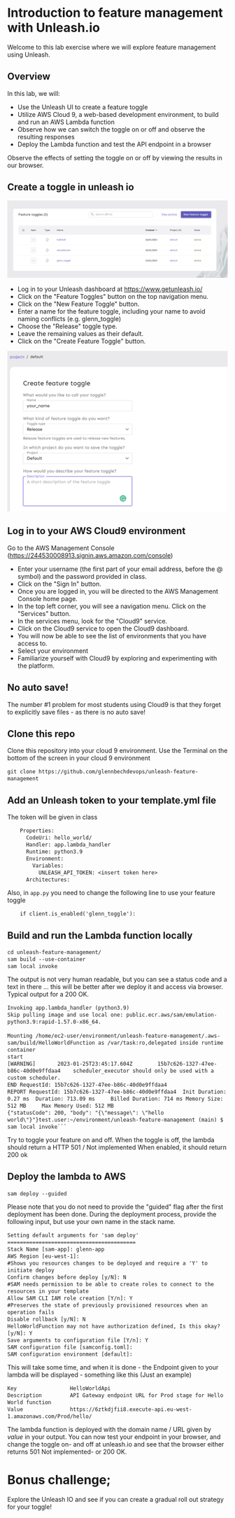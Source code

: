 # Introduction to feature management with Unleash.io

Welcome to this lab exercise where we will explore feature management using Unleash.

## Overview

In this lab, we will:

* Use the Unleash UI to create a feature toggle
* Utilize AWS Cloud 9, a web-based development environment, to build and run an AWS Lambda function
* Observe how we can switch the toggle on or off and observe the resulting responses
* Deploy the Lambda function and test the API endpoint in a browser

Observe the effects of setting the toggle on or off by viewing the results in our browser.


## Create a toggle in unleash io

![Alt text](img/newtoggle.png "a title")

* Log in to your Unleash dashboard at https://www.getunleash.io/
* Click on the "Feature Toggles" button on the top navigation menu.
* Click on the "New Feature Toggle" button.
* Enter a name for the feature toggle, including your name to avoid naming conflicts (e.g. glenn_toggle)
* Choose the "Release" toggle type.
* Leave the remaining values as their default.
* Click on the "Create Feature Toggle" button.

![Alt text](img/toggledetails.png "a title")

## Log in to your AWS Cloud9  environment 

Go to the AWS Management Console (https://244530008913.signin.aws.amazon.com/console) 

* Enter your username (the first part of your email address, before the @ symbol) and the password provided in class.
* Click on the "Sign In" button.
* Once you are logged in, you will be directed to the AWS Management Console home page.
* In the top left corner, you will see a navigation menu. Click on the "Services" button.
* In the services menu, look for the "Cloud9" service.
* Click on the Cloud9 service to open the Cloud9 dashboard.
* You will now be able to see the list of environments that you have access to.
* Select your environment 
* Familiarize yourself with Cloud9 by exploring and experimenting with the platform.

## No auto save! 

The number #1 problem for most students using Cloud9 is that they forget to explicitly save files  - as there is no auto save!

## Clone this repo

Clone this repository into your cloud 9 environment. Use the Terminal on the bottom of the screen in your cloud 9 environment 

```text
git clone https://github.com/glennbechdevops/unleash-feature-management
```

## Add an Unleash token to your template.yml file 

The token will be given in class

````text
    Properties:
      CodeUri: hello_world/
      Handler: app.lambda_handler
      Runtime: python3.9
      Environment:
        Variables:
          UNLEASH_API_TOKEN: <insert token here>
      Architectures:
````

Also, in ```app.py``` you need to change the following line to use your feature toggle  

```shell
    if client.is_enabled('glenn_toggle'):
```

## Build and run the Lambda function locally 

```shell
cd unleash-feature-management/
sam build --use-container
sam local invoke
```

The output is not very human readable, but you can see a status code and a text in there ... this will be better after we deploy it and access via browser. 
Typical output for a 200 OK.

```text
Invoking app.lambda_handler (python3.9)
Skip pulling image and use local one: public.ecr.aws/sam/emulation-python3.9:rapid-1.57.0-x86_64.

Mounting /home/ec2-user/environment/unleash-feature-management/.aws-sam/build/HelloWorldFunction as /var/task:ro,delegated inside runtime container
start
[WARNING]       2023-01-25T23:45:17.604Z        15b7c626-1327-47ee-b86c-40d0e9ffdaa4    scheduler_executor should only be used with a custom scheduler.
END RequestId: 15b7c626-1327-47ee-b86c-40d0e9ffdaa4
REPORT RequestId: 15b7c626-1327-47ee-b86c-40d0e9ffdaa4  Init Duration: 0.27 ms  Duration: 713.09 ms     Billed Duration: 714 ms Memory Size: 512 MB     Max Memory Used: 512 MB
{"statusCode": 200, "body": "{\"message\": \"hello world\"}"}test.user:~/environment/unleash-feature-management (main) $ sam local invoke```
```

Try to toggle your feature on and off. When the toggle is off, the lambda should return a HTTP 501 / Not implemented
When enabled, it should return 200 ok


## Deploy the lambda to AWS
```shell
sam deploy --guided
```

Please note that you do not need to provide the "guided" flag after the first deployment has been done. During the deployment process, provide the following input, but use your own name in the stack name.

```
Setting default arguments for 'sam deploy'
=========================================
Stack Name [sam-app]: glenn-app
AWS Region [eu-west-1]:
#Shows you resources changes to be deployed and require a 'Y' to initiate deploy
Confirm changes before deploy [y/N]: N
#SAM needs permission to be able to create roles to connect to the resources in your template
Allow SAM CLI IAM role creation [Y/n]: Y
#Preserves the state of previously provisioned resources when an operation fails
Disable rollback [y/N]: N
HelloWorldFunction may not have authorization defined, Is this okay? [y/N]: Y
Save arguments to configuration file [Y/n]: Y
SAM configuration file [samconfig.toml]:
SAM configuration environment [default]:
```

This will take some time, and when it is done - the Endpoint given to your lambda will be displayed - something like this (Just an example)
```shell
Key                 HelloWorldApi                                                                                                                                                                                                         
Description         API Gateway endpoint URL for Prod stage for Hello World function                                                                                                                                                      
Value               https://6ztkdjfii8.execute-api.eu-west-1.amazonaws.com/Prod/hello/    
```

The lambda function is deployed with the domain name / URL given by *value* in your output.
You can now test your endpoint in your browser, and change the toggle on- and off at unleash.io and see that the browser either returns 
501 Not implemented- or 200 OK. 

# Bonus challenge; 

Explore the Unleash IO and see if you can create a gradual roll out strategy for your toggle! 
